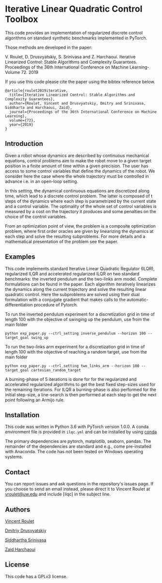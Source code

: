 Iterative Linear Quadratic Control Toolbox
=============================================

This code provides an implementation of regularized discrete control algorithms on standard synthetic benchmarks implemented in PyTorch.

Those methods are developed in the paper:

V. Roulet, D. Drusvyatskiy, S. Srinivasa and Z. Harchaoui. Iterative Linearized Control: Stable Algorithms and Complexity Guarantees. Proceedings of the 36th International Conference on Machine Learning-Volume 72. 2019

If you use this code please cite the paper using the bibtex reference below.


```
@article{roulet2019iterative,
  title={Iterative Linearized Control: Stable Algorithms and Complexity Guarantees},
  author={Roulet, Vincent and Drusvyatskiy, Dmitry and Srinivasa, Siddharta and Harchaoui, Zaid},
  journal={Proceedings of the 36th International Conference on Machine Learning},
  volume={72},
  year={2019}
}
```

Introduction
-----------------
Given a robot whose dynamics are described by continuous mechanical equations, control problems aim to make the robot move to a given target position in a finite amount of time within a given precision. The user has access to some control variables that define the dynamics of the robot. We consider here the case where the whole trajectory must be controlled in advance i.e. in an open-loop setting.

In this setting, the dynamical continuous equations are discretized along time, which lead to a discrete control problem. The latter is composed of t steps of the dynamics where each step is parametrized by the current state and a control variable. The optimality of the whole set of control variables is measured by a cost on the trajectory it produces and some penalties on the choice of the control variables.

From an optimization point of view, the problem is a composite optimization problem, where first order oracles are given by linearizing the dynamics at each step and solve the resulting subproblems. For more details and a mathematical presentation of the problem see the paper.


Examples
-------
This code implements standard Iterative Linear Quadratic Regulator (ILQR), regularized ILQR and accelerated regularized ILQR on two standard benchmarks: the inverted pendulum and the two-links arm model. Complete formulations can be found in the paper. Each algorithm iteratively linearizes the dynamics along the current trajectory and solve the resulting linear quadratic control. Here the subproblems are solved using their dual formulation with a conjugate gradient that makes calls to the automatic-differentiation procedure of Pytorch.

To run the inverted pendulum experiment for a discretization grid in time of length 100 with the objective of swinging up the pendulum, use from the main folder

`python exp_paper.py --ctrl_setting inverse_pendulum --horizon 100 --target_goal swing_up`

To run the two-links arm experiment for a discretization grid in time of length 100 with the objective of reaching a random target, use from the main folder

`python exp_paper.py --ctrl_setting two_links_arm --horizon 100 --target_goal cartesian_random_target`

A burning-phase of 5 iterations is done for for the regularized and accelerated regularized algorithms to get the best fixed step-sizes used for the remaining iterations. For ILQR a burning-phase is also performed for the initial step-size, a line-search is then performed at each step to get the next point following an Armijo rule.

Installation
-----------------
This code was written in Python 3.6 with PyTorch version 1.0.0. A conda environment file is provided in `ilqc.yml` and can be installed by using [conda](https://docs.conda.io/projects/conda/en/latest/user-guide/tasks/manage-environments.html#creating-an-environment-from-an-environment-yml-file)

The primary dependencies are pytorch, matplotlib, seaborn, pandas. The remainder of the dependencies are standard and e.g., come pre-installed with Anaconda. The code has not been tested on Windows operating systems.


Contact
-----------------
You can report issues and ask questions in the repository's issues page. If you choose to send an email instead, please direct it to Vincent Roulet at vroulet@uw.edu and include [ilqc] in the subject line.

Authors
-----------------
[Vincent Roulet](http://faculty.washington.edu/vroulet/)  

[Dmitriy Drusvyatskiy](https://sites.math.washington.edu/~ddrusv/)

[Siddhartha Srinivasa](https://goodrobot.ai/)

[Zaid Harchaoui](http://faculty.washington.edu/zaid/)  


License
-----------------
This code has a GPLv3 license.
